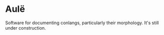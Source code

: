 # Aulë
Software for documenting conlangs, particularly their morphology. It's still under construction.
